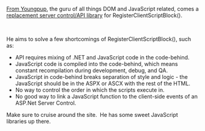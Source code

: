 [From Youngpup](http://www.youngpup.net/), the guru of all things DOM
and JavaScript related, comes a [replacement server control/API
library](http://www.youngpup.net/2004/distro) for
RegisterClientScriptBlock().

 

He aims to solve a few shortcomings of RegisterClientScriptBlock(), such
as:

-   API requires mixing of .NET and JavaScript code in the code-behind.
-   JavaScript code is compiled into the code-behind, which means
    constant recompilation during development, debug, and QA.
-   JavaScript in code-behind breaks separation of style and logic - the
    JavaScript should be in the ASPX or ASCX with the rest of the HTML.
-   No way to control the order in which the scripts execute in.
-   No good way to link a JavaScript function to the client-side events
    of an ASP.Net Server Control.

Make sure to cruise around the site.  He has some sweet JavaScript
libraries up there.

 
